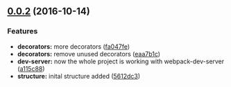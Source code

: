 <a name="0.0.2"></a>
## [0.0.2](https://github.com/schoes/atw-seed/compare/5612dc3...v0.0.2) (2016-10-14)


### Features

* **decorators:** more decorators ([fa047fe](https://github.com/schoes/atw-seed/commit/fa047fe))
* **decorators:** remove unused decorators ([eaa7b1c](https://github.com/schoes/atw-seed/commit/eaa7b1c))
* **dev-server:** now the whole project is working with webpack-dev-server ([a115c88](https://github.com/schoes/atw-seed/commit/a115c88))
* **structure:** inital structure added ([5612dc3](https://github.com/schoes/atw-seed/commit/5612dc3))



